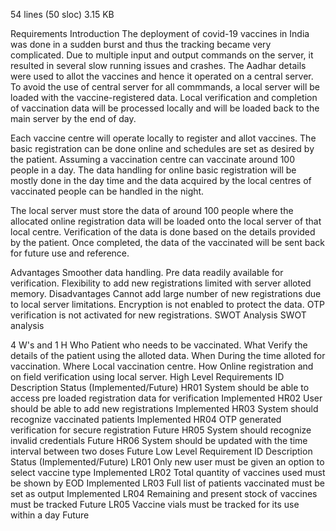 54 lines (50 sloc)  3.15 KB
   
Requirements
Introduction
The deployment of covid-19 vaccines in India was done in a sudden burst and thus the tracking became very complicated. Due to multiple input and output commands on the server, it resulted in several slow running issues and crashes. The Aadhar details were used to allot the vaccines and hence it operated on a central server. To avoid the use of central server for all commmands, a local server will be loaded with the vaccine-registered data. Local verification and completion of vaccination data will be processed locally and will be loaded back to the main server by the end of day.

Each vaccine centre will operate locally to register and allot vaccines. The basic registration can be done online and schedules are set as desired by the patient. Assuming a vaccination centre can vaccinate around 100 people in a day. The data handling for online basic registration will be mostly done in the day time and the data acquired by the local centres of vaccinated people can be handled in the night.

The local server must store the data of around 100 people where the allocated online registration data will be loaded onto the local server of that local centre. Verification of the data is done based on the details provided by the patient. Once completed, the data of the vaccinated will be sent back for future use and reference.

Advantages
Smoother data handling.
Pre data readily available for verification.
Flexibility to add new registrations limited with server alloted memory.
Disadvantages
Cannot add large number of new registrations due to local server limitations.
Encryption is not enabled to protect the data.
OTP verification is not activated for new registrations.
SWOT Analysis
SWOT analysis

4 W's and 1 H
Who
Patient who needs to be vaccinated.
What
Verify the details of the patient using the alloted data.
When
During the time alloted for vaccination.
Where
Local vaccination centre.
How
Online registration and on field verification using local server.
High Level Requirements
ID	Description	Status (Implemented/Future)
HR01	System should be able to access pre loaded registration data for verification	Implemented
HR02	User should be able to add new registrations	Implemented
HR03	System should recognize vaccinated patients	Implemented
HR04	OTP generated verification for secure registration	Future
HR05	System should recognize invalid credentials	Future
HR06	System should be updated with the time interval between two doses	Future
Low Level Requirement
ID	Description	Status (Implemented/Future)
LR01	Only new user must be given an option to select vaccine type	Implemented
LR02	Total quantity of vaccines used must be shown by EOD	Implemented
LR03	Full list of patients vaccinated must be set as output	Implemented
LR04	Remaining and present stock of vaccines must be tracked	Future
LR05	Vaccine vials must be tracked for its use within a day	Future
